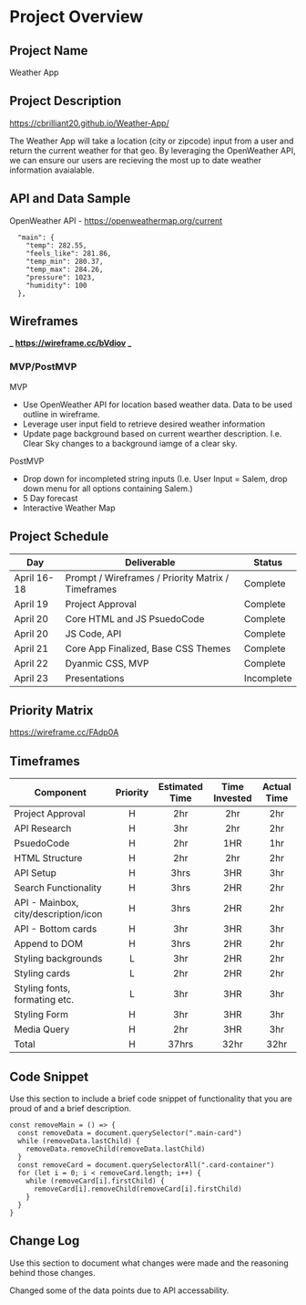 # Project Overview

## Project Name

Weather App

## Project Description

https://cbrilliant20.github.io/Weather-App/

The Weather App will take a location (city or zipcode) input from a user and return the current weather for that geo. By leveraging the OpenWeather API, we can ensure our users are recieving the most up to date weather information avaialable.

## API and Data Sample

OpenWeather API - https://openweathermap.org/current

```
  "main": {
    "temp": 282.55,
    "feels_like": 281.86,
    "temp_min": 280.37,
    "temp_max": 284.26,
    "pressure": 1023,
    "humidity": 100
  },
```

## Wireframes

**_ https://wireframe.cc/bVdiov _**

### MVP/PostMVP

MVP

- Use OpenWeather API for location based weather data. Data to be used outline in wireframe.
- Leverage user input field to retrieve desired weather information
- Update page background based on current wearther description. I.e. Clear Sky changes to a background iamge of a clear sky.

PostMVP

- Drop down for incompleted string inputs (I.e. User Input = Salem, drop down menu for all options containing Salem.)
- 5 Day forecast
- Interactive Weather Map

## Project Schedule

| Day         | Deliverable                                        | Status     |
| ----------- | -------------------------------------------------- | ---------- |
| April 16-18 | Prompt / Wireframes / Priority Matrix / Timeframes | Complete   |
| April 19    | Project Approval                                   | Complete   |
| April 20    | Core HTML and JS PsuedoCode                        | Complete   |
| April 20    | JS Code, API                                       | Complete   |
| April 21    | Core App Finalized, Base CSS Themes                | Complete   |
| April 22    | Dyanmic CSS, MVP                                   | Complete   |
| April 23    | Presentations                                      | Incomplete |

## Priority Matrix

https://wireframe.cc/FAdp0A

## Timeframes

| Component                            | Priority | Estimated Time | Time Invested | Actual Time |
| ------------------------------------ | :------: | :------------: | :-----------: | :---------: |
| Project Approval                     |    H     |      2hr       |      2hr      |     2hr     |
| API Research                         |    H     |      3hr       |      2hr      |     2hr     |
| PsuedoCode                           |    H     |      2hr       |      1HR      |     1hr     |
| HTML Structure                       |    H     |      2hr       |      2hr      |     2hr     |
| API Setup                            |    H     |      3hrs      |      3HR      |     3hr     |
| Search Functionality                 |    H     |      3hrs      |      2HR      |     2hr     |
| API - Mainbox, city/description/icon |    H     |      3hrs      |      2HR      |     2hr     |
| API - Bottom cards                   |    H     |      3hr       |      3HR      |     3hr     |
| Append to DOM                        |    H     |      3hrs      |      2HR      |     2hr     |
| Styling backgrounds                  |    L     |      3hr       |      2HR      |     2hr     |
| Styling cards                        |    L     |      2hr       |      2HR      |     2hr     |
| Styling fonts, formating etc.        |    L     |      3hr       |      3HR      |     3hr     |
| Styling Form                         |    H     |      3hr       |      3HR      |     3hr     |
| Media Query                          |    H     |      2hr       |      3HR      |     3hr     |
| Total                                |    H     |     37hrs      |     32hr      |    32hr     |

## Code Snippet

Use this section to include a brief code snippet of functionality that you are proud of and a brief description.

```
const removeMain = () => {
  const removeData = document.querySelector(".main-card")
  while (removeData.lastChild) {
    removeData.removeChild(removeData.lastChild)
  }
  const removeCard = document.querySelectorAll(".card-container")
  for (let i = 0; i < removeCard.length; i++) {
    while (removeCard[i].firstChild) {
      removeCard[i].removeChild(removeCard[i].firstChild)
    }
  }
}
```

## Change Log

Use this section to document what changes were made and the reasoning behind those changes.

Changed some of the data points due to API accessability.

